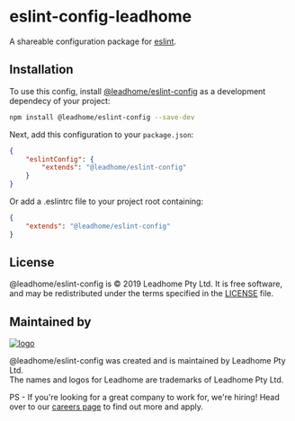 # eslint-config-leadhome

A shareable configuration package for [eslint](http://eslint.org).

## Installation

To use this config, install [@leadhome/eslint-config](https://github.com/leadhomesa/eslint-config) as a development dependecy of your project:

```sh
npm install @leadhome/eslint-config --save-dev
```

Next, add this configuration to your `package.json`:

```json
{
    "eslintConfig": {
        "extends": "@leadhome/eslint-config"
    }
}
```

Or add a .eslintrc file to your project root containing: 
```json
{
    "extends": "@leadhome/eslint-config"
}
```

License
-------

@leadhome/eslint-config is © 2019 Leadhome Pty Ltd.
It is free software, and may be redistributed under the terms specified in the [LICENSE](LICENSE) file.

Maintained by
----------------

[![logo](https://i.imgur.com/QH4yUje.png)](https://leadhome.co.za?utm_source=github)

@leadhome/eslint-config was created and is maintained by Leadhome Pty Ltd.<br />
The names and logos for Leadhome are trademarks of Leadhome Pty Ltd.

PS - If you're looking for a great company to work for, we're hiring! Head over to our [careers page]() to find out more and apply.